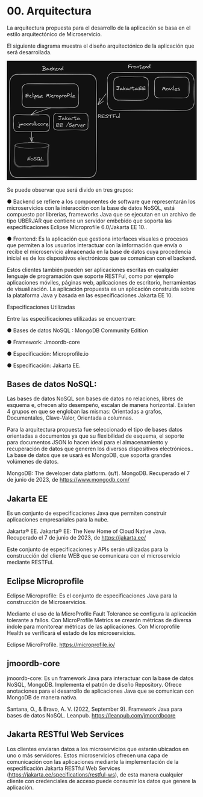 # 00. Arquitectura

La arquitectura propuesta para el desarrollo de la aplicación se basa en el estilo arquitectónico de Microservicio.

El siguiente diagrama muestra el diseño arquitectónico de la aplicación que será desarrollada.


![](resources/capitulo_00.png)

Se puede observar que será divido en tres grupos:

● Backend se refiere a los componentes de software que representarán los microservicios con la interacción con la base de datos NoSQL, está compuesto por librerías, frameworks Java que se ejecutan en un archivo de tipo UBERJAR que contiene un servidor embebido que soporta las especificaciones Eclipse Microprofile 6.0/Jakarta EE 10..


● Frontend: Es la aplicación que gestiona interfaces visuales o procesos que permiten a los usuarios interactuar con la información que envía o recibe el microservicio almacenada en la base de datos cuya procedencia inicial es de los dispositivos electrónicos que se comunican con el backend.

Estos clientes también pueden ser aplicaciones escritas en cualquier lenguaje de programación que soporte RESTFul, como por ejemplo aplicaciones móviles, páginas web, aplicaciones de escritorio, herramientas de visualización. La aplicación propuesta es un aplicación construida sobre la plataforma Java y basada en las especificaciones Jakarta EE 10.

Especificaciones Utilizadas

Entre las especificaciones utilizadas se encuentran:

● Bases de datos NoSQL : MongoDB Community Edition

● Framework: Jmoordb-core

● Especificación: Microprofile.io

● Especificación: Jakarta EE.

## Bases de datos NoSQL:

Las bases de datos NoSQL son bases de datos no relaciones, libres de esquema e, ofrecen alto desempeño, escalan de manera horizontal. Existen 4 grupos en que se engloban las mismas: Orientadas a grafos, Documentales, Clave-Valor, Orientada a columnas.

Para la arquitectura propuesta fue seleccionado el tipo de bases datos orientadas a documentos ya que su flexibilidad de esquema, el soporte para documentos JSON lo hacen ideal para el almacenamiento y recuperación de datos que generen los diversos dispositivos electrónicos.. La base de datos que se usará es MongoDB, que soporta grandes volúmenes de datos.

MongoDB: The developer data platform. (s/f). MongoDB. Recuperado el 7 de junio de 2023, de https://www.mongodb.com/

## Jakarta EE

Es un conjunto de especificaciones Java que permiten construir aplicaciones empresariales para la nube.

Jakarta® EE. Jakarta® EE: The New Home of Cloud Native Java. Recuperado el 7 de junio de 2023, de https://jakarta.ee/

Este conjunto de especificaciones y APIs serán utilizadas para la construcción del cliente WEB que se comunicara con el microservicio mediante RESTFul.


## Eclipse Microprofile

Eclipse Microprofile: Es el conjunto de especificaciones Java para la construcción de Microservicios.

Mediante el uso de la MicroProfile Fault Tolerance se configura la aplicación tolerante a fallos. Con MicroProfile Metrics se crearán métricas de diversa índole para monitorear métricas de las aplicaciones. Con Microprofile Health se verificará el estado de los microservicios.

Eclipse MicroProfile. https://microprofile.io/



## jmoordb-core

jmoordb-core: Es un framework Java para interactuar con la base de datos NoSQL, MongoDB. Implementa el patrón de diseño Repository. Ofrece anotaciones para el desarrollo de aplicaciones Java que se comunican con MongoDB de manera nativa.

Santana, O., & Bravo, A. V. (2022, September 9). Framework Java para bases de datos NoSQL. Leanpub. https://leanpub.com/jmoordbcore

## Jakarta RESTful Web Services
Los clientes enviaran datos a los microservicios que estarán ubicados en uno o más servidores. Estos microservicios ofrecen una capa de comunicación con las aplicaciones mediante la implementación de la especificación Jakarta RESTful Web Services (https://jakarta.ee/specifications/restful-ws), de esta manera cualquier cliente con credenciales de acceso puede consumir los datos que genere la aplicación.